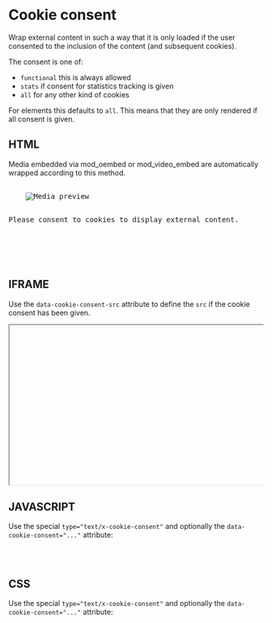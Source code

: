 Cookie consent
==============

Wrap external content in such a way that it is only loaded if the user consented to the
inclusion of the content (and subsequent cookies).

The consent is one of:

 - `functional` this is always allowed
 - `stats` if consent for statistics tracking is given
 - `all` for any other kind of cookies

For elements this defaults to `all`. This means that they are only rendered if all consent is given.

HTML
----

Media embedded via mod_oembed or  mod_video_embed are automatically wrapped according
to this method.

<pre>
<div class="cookie-consent-preview do_cookie_consent mediaclass-..." data-cookie-consent="all">
    <img src="..." alt="Media preview">
    <p>Please consent to cookies to display external content.</p>
    <script type="text/x-cookie-consented">
        {% filter escape %}
        <iframe width="560" height="315" src="https://www.youtube.com/embed/IdIb5RPabjw" title="YouTube video player" frameborder="0" allow="accelerometer; autoplay; clipboard-write; encrypted-media; gyroscope; picture-in-picture" allowfullscreen></iframe>
        {% endfilter %}
    </script>
</div>
</pre>


IFRAME
------

Use the `data-cookie-consent-src` attribute to define the `src` if the cookie consent has been
given.

<pre>
<iframe width="560" height="315" data-cookie-consent-src="https://www.youtube.com/embed/...."></iframe>
</pre>


JAVASCRIPT
----------

Use the special `type="text/x-cookie-consent"` and optionally the `data-cookie-consent="..."` attribute:

<pre>
<script type="text/x-cookie-consent" data-cookie-consent="stats" src="https://..."></script>
</pre>


CSS
---

Use the special `type="text/x-cookie-consent"` and optionally the `data-cookie-consent="..."` attribute:

<pre>
<link type="text/x-cookie-consent" data-cookie-consent="stats" href="https://..."></script>
</pre>

